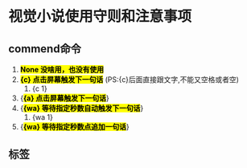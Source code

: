 # 视觉小说使用守则和注意事项

## commend命令

1. <mark>**None 没啥用，也没有使用**</mark>
2. <mark>**{c} 点击屏幕触发下一句话**</mark> (PS:{c}后面直接跟文字,不能又空格或者空) 
   1. {c 1} 
3. {<mark>**{a} 点击屏幕触发下一句话**</mark>} 
4. {<mark>**{wa} 等待指定秒数自动触发下一句话**</mark>} 
   1. {wa 1} 
5. {<mark>**{wa} 等待指定秒数点追加一句话**</mark>}

## 标签